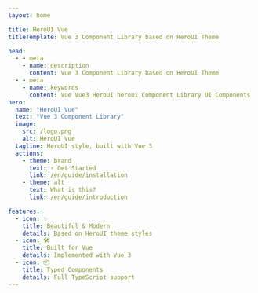 ```yaml
---
layout: home

title: HeroUI Vue
titleTemplate: Vue 3 Component Library based on HeroUI Theme

head:
  - - meta
    - name: description
      content: Vue 3 Component Library based on HeroUI Theme
  - - meta
    - name: keywords
      content: Vue Vue3 HeroUI heroui Component Library UI Components
hero:
  name: "HeroUI Vue"
  text: "Vue 3 Component Library"
  image:
    src: /logo.png
    alt: HeroUI Vue
  tagline: HeroUI style, built with Vue 3
  actions:
    - theme: brand
      text: ⚡ Get Started
      link: /en/guide/installation
    - theme: alt
      text: What is this?
      link: /en/guide/introduction

features:
  - icon: ✨
    title: Beautiful & Modern
    details: Based on HeroUI theme styles
  - icon: 🛠️
    title: Built for Vue
    details: Implemented with Vue 3
  - icon: 📦
    title: Typed Components
    details: Full TypeScript support
---
```

